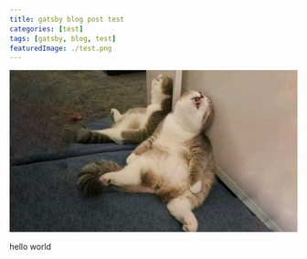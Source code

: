 ```yaml
---
title: gatsby blog post test
categories: [test]
tags: [gatsby, blog, test]
featuredImage: ./test.png
---
```


![test-img](./test.png)

hello world
